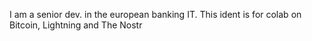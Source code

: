 I am a senior dev. in the european banking IT. This ident is for colab on Bitcoin, Lightning and The Nostr

<!---
raymonostr/raymonostr is a ✨ special ✨ repository because its `README.md` (this file) appears on your GitHub profile.
You can click the Preview link to take a look at your changes.
--->
